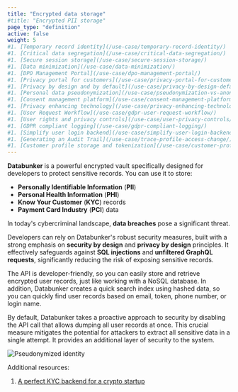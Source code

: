 ```yaml
---
title: "Encrypted data storage"
#title: "Encrypted PII storage"
page_type: "definition"
active: false
weight: 5
#1. [Temporary record identity](/use-case/temporary-record-identity/)
#1. [Critical data segregation](/use-case/critical-data-segregation/)
#1. [Secure session storage](/use-case/secure-session-storage/)
#1. [Data minimization](/use-case/data-minimization/)
#1. [DPO Management Portal](/use-case/dpo-management-portal/)
#1. [Privacy portal for customers](/use-case/privacy-portal-for-customers/)
#1. [Privacy by design and by default](/use-case/privacy-by-design-default/)
#1. [Personal data pseudonymization](/use-case/pseudonymization-vs-anonymization/)
#1. [Consent management platform](/use-case/consent-management-platform/)
#1. [Privacy enhancing technology](/use-case/privacy-enhancing-technology/)
#1. [User Request Workflow](/use-case/gdpr-user-request-workflow/)
#1. [User rights and privacy controls](/use-case/user-privacy-controls/)
#1. [GDPR compliant logging](/use-case/gdpr-compliant-logging/)
#1. [Simplify user login backend](/use-case/simplify-user-login-backend/)
#1. [Generating an Audit Trail](/use-case/trace-profile-access-change/)
#1. [Customer profile storage and tokenization](/use-case/customer-profile-storage-tokenization/)
---
```


**Databunker** is a powerful encrypted vault specifically designed for developers to protect sensitive records. You can use it to store:
* **Personally Identifiable Information** (**PII**)
* **Personal Health Information** (**PHI**)
* **Know Your Customer** (**KYC**) records
* **Payment Card Industry** (**PCI**) data

In today's cybercriminal landscape, **data breaches** pose a significant threat.

Developers can rely on Databunker's robust security measures, built with a strong emphasis on **security by design** and **privacy by design** principles. It effectively safeguards against **SQL injections** and **unfiltered GraphQL requests**, significantly reducing the risk of exposing sensitive records.

The API is developer-friendly, so you can easily store and retrieve encrypted user records, just like working with a NoSQL database. In addition, Databunker creates a quick search index using hashed data, so you can quickly find user records based on email, token, phone number, or login name.

By default, Databunker takes a proactive approach to security by disabling the API call that allows dumping all user records at once. This crucial measure mitigates the potential for attackers to extract all sensitive data in a single attempt. It provides an additional layer of security to the system.

![Pseudonymized identity](/img/pseudonymized-identity.png)

Additional resources:

1. [A perfect KYC backend for a crypto startup](/success-story/kyc-backend-for-crypto-startup/)
